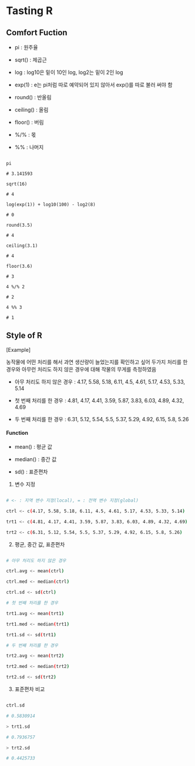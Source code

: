 # Tasting R

## Comfort Fuction

- pi : 원주율

- sqrt() : 제곱근

- log : log10은 밑이 10인 log, log2는 밑이 2인 log

- exp(1) : e는 pi처럼 따로 예약되어 있지 않아서 exp()를 따로 불러 써야 함

- round() : 반올림

- ceiling() : 올림

- floor() : 버림

- %/% : 몫

- %% : 나머지

```shell

pi

# 3.141593

sqrt(16)

# 4

log(exp(1)) + log10(100) - log2(8)

# 0

round(3.5)

# 4

ceiling(3.1)

# 4

floor(3.6)

# 3

4 %/% 2

# 2

4 %% 3

# 1

```

## Style of R

[Example]

농작물에 어떤 처리를 해서 과연 생산량이 늘었는지를 확인하고 싶어 두가지 처리를 한 경우와 아무런 처리도 하지 않은 경우에 대해 작물의 무게를 측정하였음

- 아무 처리도 하지 않은 경우 : 4.17, 5.58, 5.18, 6.11, 4.5, 4.61, 5.17, 4.53, 5.33, 5.14

- 첫 번째 처리를 한 경우 : 4.81, 4.17, 4.41, 3.59, 5.87, 3.83, 6.03, 4.89, 4.32, 4.69

- 두 번째 처리를 한 경우 : 6.31, 5.12, 5.54, 5.5, 5.37, 5.29, 4.92, 6.15, 5.8, 5.26

#### Function

- mean() : 평균 값

- median() : 중간 값

- sd() : 표준편차


1. 변수 지정

```sh

# <- : 지역 변수 지정(local), = : 전역 변수 지정(global)

ctrl <- c(4.17, 5.58, 5.18, 6.11, 4.5, 4.61, 5.17, 4.53, 5.33, 5.14)

trt1 <- c(4.81, 4.17, 4.41, 3.59, 5.87, 3.83, 6.03, 4.89, 4.32, 4.69)

trt2 <- c(6.31, 5.12, 5.54, 5.5, 5.37, 5.29, 4.92, 6.15, 5.8, 5.26)

```

2. 평균, 중간 값, 표준편차

```sh

# 아무 처리도 하지 않은 경우

ctrl.avg <- mean(ctrl)

ctrl.med <- median(ctrl)

ctrl.sd <- sd(ctrl)

# 첫 번째 처리를 한 경우

trt1.avg <- mean(trt1)

trt1.med <- median(trt1)

trt1.sd <- sd(trt1)

# 두 번째 처리를 한 경우

trt2.avg <- mean(trt2)

trt2.med <- median(trt2)

trt2.sd <- sd(trt2)

```

3. 표준편차 비교

```sh

ctrl.sd

# 0.5830914

> trt1.sd

# 0.7936757

> trt2.sd

# 0.4425733

```
 
